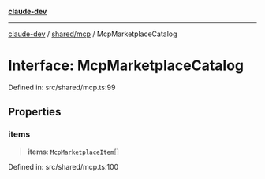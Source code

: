 [**claude-dev**](../../../README.md)

***

[claude-dev](../../../README.md) / [shared/mcp](../README.md) / McpMarketplaceCatalog

# Interface: McpMarketplaceCatalog

Defined in: src/shared/mcp.ts:99

## Properties

### items

> **items**: [`McpMarketplaceItem`](McpMarketplaceItem.md)[]

Defined in: src/shared/mcp.ts:100
